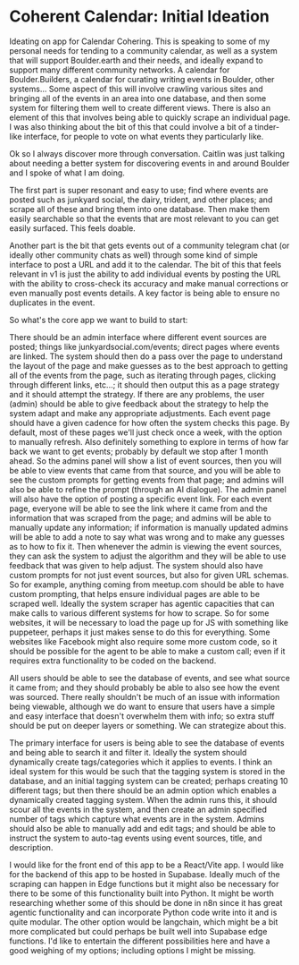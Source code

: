# Coherent Calendar: Initial Ideation

Ideating on app for Calendar Cohering. This is speaking to some of my personal needs for tending to a community calendar, as well as a system that will support Boulder.earth and their needs, and ideally expand to support many different community networks. A calendar for Boulder.Builders, a calendar for curating writing events in Boulder, other systems...
Some aspect of this will involve crawling various sites and bringing all of the events in an area into one database, and then some system for filtering them well to create different views.
There is also an element of this that involves being able to quickly scrape an individual page.
I was also thinking about the bit of this that could involve a bit of a tinder-like interface, for people to vote on what events they particularly like.

Ok so I always discover more through conversation. Caitlin was just talking about needing a better system for discovering events in and around Boulder and I spoke of what I am doing.

The first part is super resonant and easy to use; find where events are posted such as junkyard social, the dairy, trident, and other places; and scrape all of these and bring them into one database. Then make them easily searchable so that the events that are most relevant to you can get easily surfaced. This feels doable.

Another part is the bit that gets events out of a community telegram chat (or ideally other community chats as well) through some kind of simple interface to post a URL and add it to the calendar. The bit of this that feels relevant in v1 is just the ability to add individual events by posting the URL with the ability to cross-check its accuracy and make manual corrections or even manually post events details. A key factor is being able to ensure no duplicates in the event.

So what's the core app we want to build to start:

There should be an admin interface where different event sources are posted; things like junkyardsocial.com/events; direct pages where events are linked. The system should then do a pass over the page to understand the layout of the page and make guesses as to the best approach to getting all of the events from the page, such as iterating through pages, clicking through different links, etc...; it should then output this as a page strategy and it should attempt the strategy. If there are any problems, the user (admin) should be able to give feedback about the strategy to help the system adapt and make any appropriate adjustments.
Each event page should have a given cadence for how often the system checks this page. By default, most of these pages we'll just check once a week, with the option to manually refresh. Also definitely something to explore in terms of how far back we want to get events; probably by default we stop after 1 month ahead.
So the admins panel will show a list of event sources, then you will be able to view events that came from that source, and you will be able to see the custom prompts for getting events from that page; and admins will also be able to refine the prompt (through an AI dialogue).
The admin panel will also have the option of posting a specific event link. For each event page, everyone will be able to see the link where it came from and the information that was scraped from the page; and admins will be able to manually update any information; if information is manually updated admins will be able to add a note to say what was wrong and to make any guesses as to how to fix it. Then whenever the admin is viewing the event sources, they can ask the system to adjust the algorithm and they will be able to use feedback that was given to help adjust.
The system should also have custom prompts for not just event sources, but also for given URL schemas. So for example, anything coming from meetup.com should be able to have custom prompting, that helps ensure individual pages are able to be scraped well.
Ideally the system scraper has agentic capacities that can make calls to various different systems for how to scrape. So for some websites, it will be necessary to load the page up for JS with something like puppeteer, perhaps it just makes sense to do this for everything. Some websites like Facebook might also require some more custom code, so it should be possible for the agent to be able to make a custom call; even if it requires extra functionality to be coded on the backend.

All users should be able to see the database of events, and see what source it came from; and they should probably be able to also see how the event was sourced. There really shouldn't be much of an issue with information being viewable, although we do want to ensure that users have a simple and easy interface that doesn't overwhelm them with info; so extra stuff should be put on deeper layers or something. We can strategize about this.

The primary interface for users is being able to see the database of events and being able to search it and filter it. Ideally the system should dynamically create tags/categories which it applies to events. I think an ideal system for this would be such that the tagging system is stored in the database, and an initial tagging system can be created; perhaps creating 10 different tags; but then there should be an admin option which enables a dynamically created tagging system. When the admin runs this, it should scour all the events in the system, and then create an admin specified number of tags which capture what events are in the system. Admins should also be able to manually add and edit tags; and should be able to instruct the system to auto-tag events using event sources, title, and description.

I would like for the front end of this app to be a React/Vite app. I would like for the backend of this app to be hosted in Supabase. Ideally much of the scraping can happen in Edge functions but it might also be necessary for there to be some of this functionality built into Python. It might be worth researching whether some of this should be done in n8n since it has great agentic functionality and can incorporate Python code write into it and is quite modular. The other option would be langchain, which might be a bit more complicated but could perhaps be built well into Supabase edge functions. I'd like to entertain the different possibilities here and have a good weighing of my options; including options I might be missing. 